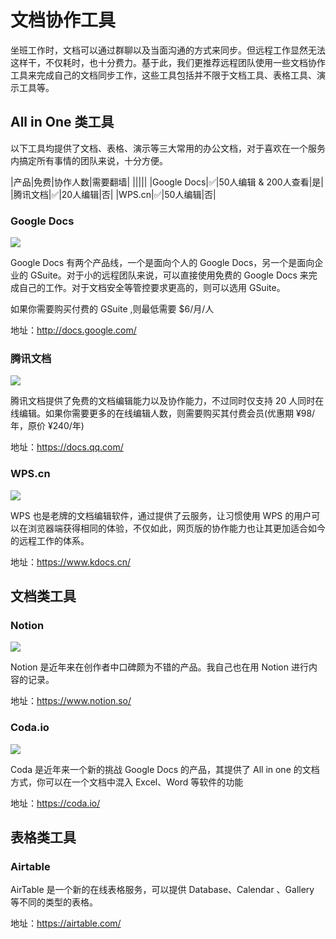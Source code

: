 
# 文档协作工具

坐班工作时，文档可以通过群聊以及当面沟通的方式来同步。但远程工作显然无法这样干，不仅耗时，也十分费力。基于此，我们更推荐远程团队使用一些文档协作工具来完成自己的文档同步工作，这些工具包括并不限于文档工具、表格工具、演示工具等。



## All in One 类工具

以下工具均提供了文档、表格、演示等三大常用的办公文档，对于喜欢在一个服务内搞定所有事情的团队来说，十分方便。

|产品|免费|协作人数|需要翻墙|
|||||
|Google Docs|✅|50人编辑 & 200人查看|是|
|腾讯文档|✅|20人编辑|否|
|WPS.cn|✅|50人编辑|否|


### Google Docs

![](https://postimg.aliavv.com/mbp/al1s4.png)

Google Docs 有两个产品线，一个是面向个人的 Google Docs，另一个是面向企业的 GSuite。对于小的远程团队来说，可以直接使用免费的 Google Docs 来完成自己的工作。对于文档安全等管控要求更高的，则可以选用 GSuite。

如果你需要购买付费的 GSuite ,则最低需要 $6/月/人

地址：http://docs.google.com/

### 腾讯文档

![](https://postimg.aliavv.com/mbp/o3569.png)

腾讯文档提供了免费的文档编辑能力以及协作能力，不过同时仅支持 20 人同时在线编辑。如果你需要更多的在线编辑人数，则需要购买其付费会员(优惠期 ¥98/年，原价 ¥240/年)

地址：https://docs.qq.com/

### WPS.cn

![](https://postimg.aliavv.com/mbp/g49mn.png)

WPS 也是老牌的文档编辑软件，通过提供了云服务，让习惯使用 WPS 的用户可以在浏览器端获得相同的体验，不仅如此，网页版的协作能力也让其更加适合如今的远程工作的体系。

地址：https://www.kdocs.cn/

## 文档类工具

### Notion

![](https://postimg.aliavv.com/mbp/zn7bm.jpg)

Notion 是近年来在创作者中口碑颇为不错的产品。我自己也在用 Notion 进行内容的记录。

地址：https://www.notion.so/

### Coda.io

![](https://postimg.aliavv.com/mbp/qx2a7.jpg)

Coda 是近年来一个新的挑战 Google Docs 的产品，其提供了 All in one 的文档方式，你可以在一个文档中混入 Excel、Word 等软件的功能

地址：https://coda.io/

## 表格类工具

### Airtable

AirTable 是一个新的在线表格服务，可以提供 Database、Calendar 、Gallery 等不同的类型的表格。

地址：https://airtable.com/